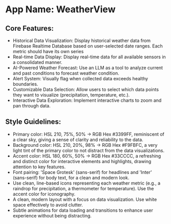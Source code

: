 # **App Name**: WeatherView

## Core Features:

- Historical Data Visualization: Display historical weather data from Firebase Realtime Database based on user-selected date ranges. Each metric should have its own series
- Real-time Data Display: Display real-time data for all available sensors in a consolidated manner.
- AI-Powered Weather Forecast: Use an LLM as a tool to analyze current and past conditions to forecast weather condition.
- Alert System: Visually flag when collected data exceeds healthy boundaries.
- Customizable Data Selection: Allow users to select which data points they want to visualize (precipitation, temperature, etc.).
- Interactive Data Exploration: Implement interactive charts to zoom and pan through data.

## Style Guidelines:

- Primary color: HSL 210, 75%, 50% -> RGB Hex #3399FF, reminiscent of a clear sky, giving a sense of clarity and reliability to the data.
- Background color: HSL 210, 20%, 98% -> RGB Hex #F9FBFC, a very light tint of the primary color to not distract from the data visualizations.
- Accent color: HSL 180, 60%, 50% -> RGB Hex #33CCCC, a refreshing and distinct color for interactive elements and highlights, drawing attention to key features.
- Font pairing: 'Space Grotesk' (sans-serif) for headlines and 'Inter' (sans-serif) for body text, for a clean and modern look.
- Use clean, line-based icons representing each weather metric (e.g., a raindrop for precipitation, a thermometer for temperature). Use the accent color for iconography.
- A clean, modern layout with a focus on data visualization. Use white space effectively to avoid clutter.
- Subtle animations for data loading and transitions to enhance user experience without being distracting.